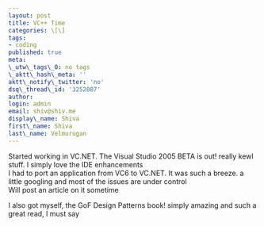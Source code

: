 ```yaml
---
layout: post
title: VC++ Time
categories: \[\]
tags:
- coding
published: true
meta:
\_utw\_tags\_0: no tags
\_aktt\_hash\_meta: ''
aktt\_notify\_twitter: 'no'
dsq\_thread\_id: '3252087'
author:
login: admin
email: shiv@shiv.me
display\_name: Shiva
first\_name: Shiva
last\_name: Velmurugan
---
```


Started working in VC.NET. The Visual Studio 2005 BETA is out! really kewl stuff. I simply love the IDE enhancements  
I had to port an application from VC6 to VC.NET. It was such a breeze. a little googling and most of the issues are under control  
Will post an article on it sometime

I also got myself, the GoF Design Patterns book! simply amazing and such a great read, I must say